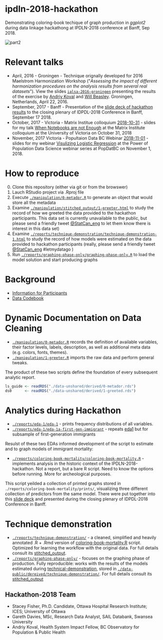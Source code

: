 # ipdln-2018-hackathon

Demonstrating coloring-book techique of graph production in _ggplot2_ during data linkage hackathong at IPDLN-2018 conference at Banff, Sep 2018.

![part2][part2]

# Relevant talks 

- April, 2016 - Groningen -  Technique orignally developed for 2016 Maelstrom Harmonization Workshop ("_Assessing the impact of different harmonization procedures on the analysis results from several real datasets_"). View the slides [`ialsa-2016-groningen`][groningen-brief]  presenting the results of the exercise by [Andriy Koval](http://github.com/andkov) and [Will Beasley](http://github.com/wibeasley). Groningen, Netherlands, April 22, 2016. 
- September, 2017 - Banff -  Presentation of the [slide deck of hackathon results][slidedeck] to the  closing plenary of IDPDL-2018 Conference in Banff, September 17 2018.
- October, 2017 - Victoria - Matrix Institue colloquium [2018-10-31][matrix-talk] - slides for my talk [When Notebooks are not Enough][matrix-talk] at the Matrix Institute colloquium at the University of Victoria on October 31, 2018
- November, 2017  Victoria - Popultaion Data BC Webinar [2018-11-01][popdatabc-webinar] -slides for my webinar [Visulizing Logistic Regression][popdatabc-webinar] at the Power of Population Data Science webinar series at PopDatBC on November 1, 2018.

[matrix-talk]:https://raw.githack.com/andkov/ipdln-2018-hackathon/master/libs/materials/2018-10-31-when-notebooks-are-not-enough.pdf
[popdatabc-webinar]:https://raw.githack.com/andkov/ipdln-2018-hackathon/master/libs/materials/2018-11-01-visualizing-logistic-regression.pdf

# How to reproduce
0. Clone this repository (either via git or from the browswer)
1. Lauch RStudio project via .Rproj file
2. Execute [`./manipulation/0-metador.R`](./manipulation/0-metador.R) to generate an object that would store all the metadata
3. Examine [`./manipulation/stitched_output/1-greeter.html`][1-greeter-report] to study the record of how we greeted the data provided to the hackathon participants.  This data set is currently unavailable to the public, but please send a friendly tweet [@StatCan_eng](https://twitter.com/andkovpro/status/1056974611961667584) to let them know there is interest in this data set)
4. Examine [`./reports/technique-demonstration/technique-demonstration-1.html`][tech-demo] to study the record of how models were estimated on the data provided to hackathon participants (really, please send a friendly tweet [@StatCan_eng](https://twitter.com/andkovpro/status/1056974611961667584) #letmydatago )
5. Run [`./reports/graphing-phase-only/graphing-phase-only.R`](./reports/graphing-phase-only/graphing-phase-only.R) to load the model solution and start producing graphs


# Background 
- [Information for Participants][info_participants] 
- [Data Codebook][data_codebook]

[info_participants]:data-public/raw/IPDLN_Hackathon_Information_August2018.pdf
[data_codebook]:data-public/raw/IPDLN_Hackathon_Synth_Data_Codebook_Final.pdf    
    
# Dynamic Documentation on Data Cleaning
 
- [`./manipulation/0-metador.R`][0-meta-report] records the definition of available variables, their factor levels, labels, description, as well as additional meta data (e.g. colors, fonts, themes). 
- [`./manipulation/1-greeter.R`][1-greeter-report] imports the raw data and perform general tweaks.


The product of these two scripts define the foundation of every subsequent analytic report. 
```r
ls_guide <- readRDS("./data-unshared/derived/0-metador.rds")
ds0      <- readRDS("./data-unshared/derived/1-greeted.rds")
```

# Analytics during Hackathon

- [`./reports/eda-1/eda-1`][eda1] - prints frequency distributions of all variables. 
- [`./reports/eda-1/eda-1a-first-gen-immigrant`][eda1a] - repeats [eda1][eda1] but for subsample of first-generation immigrants

Resulst  of these two EDAs informed development of the script to estimate and to graph models of immigrant mortality: 

- [`./reports/coloring-book-mortality/coloring-book-mortality.R`][hackathon2018] - implements analysis in the historic context of the IPDLN-2018-hackathon. Not a report, but a bare R script. Need to know the options before running. More for archeological purposes.  

This script yeilded a collection of printed graphs stored in `./reports/coloring-book-mortality/prints/`, visualizing three different collection of predictors from the same model. There were put together into this [slide deck][slidedeck] and presented during the closing plenary of IDPDL-2018 Conference in Banff. 

[slidedeck]:https://rawgit.com/andkov/ipdln-2018-hackathon/master/reports/coloring-book-mortality/ipdln-2018-banff-hackathon-results-2018-09-14.pdf

# Technique demonstration
- [`./reports/technique-demonstration/`][tech-demo] - a cleaned, simplified and heavily annotated .R + .Rmd version of [coloring-book-mortality.R][hackathon2018] script. Optimized for learning the workflow with the original data. For full details consult its [stitched_output][tech-demo-stitched]. 
- [`./reports/graphing-phase-only/`][graph-only] - focuses on the graphing phase of production. Fully reproducible: works with the results of the models estimated during [technical-demonstration][graph-only], stored in [`./data-public/dereived/technique-demonstration/`][tech-demo-derived]. For full details consult its [stitched_output][graph-only-stitched]





[hackathon2018]:https://github.com/andkov/ipdln-2018-hackathon/blob/master/reports/coloring-book-mortality/coloring-book-mortality.R

[tech-demo]:https://raw.githack.com/andkov/ipdln-2018-hackathon/master/reports/technique-demonstration/technique-demonstration-1.html
[tech-demo-stitched]:https://raw.githack.com/andkov/ipdln-2018-hackathon/master/reports/technique-demonstration/stitched_output/technique-demonstration.html
[graph-only]:https://raw.githack.com/andkov/ipdln-2018-hackathon/master/reports/graphing-phase-only/graphing-phase-only-1.html
[graph-only-stitched]:https://raw.githack.com/andkov/ipdln-2018-hackathon/master/reports/graphing-phase-only/stitched_output/graphing-phase-only.html
[tech-demo-derived]:./data-public/derived/technique-demonstration/



[governor]:https://github.com/andkov/ipdln-2018-hackathon/blob/master/manipulation/governor.R
[0-meta-report]:https://raw.githack.com/andkov/ipdln-2018-hackathon/master/manipulation/stitched-output/0-metador.html
[1-greeter-report]:https://raw.githack.com/andkov/ipdln-2018-hackathon/master/manipulation/stitched-output/1-greeter.html
[eda1]:https://raw.githack.com/andkov/ipdln-2018-hackathon/master/reports/eda-1/eda-1.html
[eda1a]:https://raw.githack.com/andkov/ipdln-2018-hackathon/master/reports/eda-1/eda-1a-first-gen-immigrant.html

[part1]:https://raw.githubusercontent.com/andkov/ipdln-2018-hackathon/master/reports/coloring-book-mortality/results-part-1.gif
[part2]:https://raw.githubusercontent.com/andkov/ipdln-2018-hackathon/master/reports/coloring-book-mortality/results-part-2.gif


[groningen-brief]:https://raw.githack.com/IALSA/ialsa-2016-groningen-public/master/2016-04-21-groningen-exercise-brief.pdf

## Hackathon-2018 Team
- Stacey Fisher, Ph.D. Candidate, Ottawa Hospital Research Institute; ICES; University of Ottawa
- Gareth Davies, MSc, Research Data Analyst, SAIL Databank, Swansea University
- Andriy Koval, Health System Impact Fellow, BC Observatory for Population & Public Health





